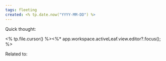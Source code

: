 ```yaml
---
tags: fleeting
created: <% tp.date.now("YYYY-MM-DD") %>
---
```


Quick thought:

<% tp.file.cursor() %><%* app.workspace.activeLeaf.view.editor?.focus(); %>

Related to:
